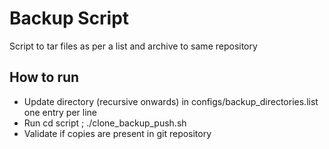 # Backup Script 
Script to tar files as per a list and archive to same repository

## How  to run
- Update directory (recursive onwards) in configs/backup_directories.list one entry per line
- Run   cd script ;  ./clone_backup_push.sh
- Validate if copies are present in git repository


